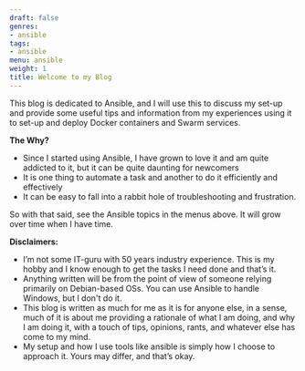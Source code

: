 ```yaml
---
draft: false
genres:
- ansible
tags:
- ansible
menu: ansible
weight: 1
title: Welcome to my Blog
---
```


This blog is dedicated to Ansible, and I will use this to discuss my set-up and provide some useful tips and information from my experiences using it to set-up and deploy Docker containers and Swarm services.

**The Why?**

  - Since I started using Ansible, I have grown to love it and am quite addicted to it, but it can be quite daunting for newcomers
  - It is one thing to automate a task and another to do it efficiently and effectively
  - It can be easy to fall into a rabbit hole of troubleshooting and frustration.
  
So with that said, see the Ansible topics in the menus above. It will grow over time when I have time.

**Disclaimers:**

  - I’m not some IT-guru with 50 years industry experience. This is my hobby and I know enough to get the tasks I need done and that’s it.
  - Anything written will be from the point of view of someone relying primarily on Debian-based OSs. You can use Ansible to handle Windows, but I don't do it.
  - This blog is written as much for me as it is for anyone else, in a sense, much of it is about me providing a rationale of what I am doing, and why I am doing it, with a touch of tips, opinions, rants, and whatever else has come to my mind.
  - My setup and how I use tools like ansible is simply how I choose to approach it. Yours may differ, and that’s okay.

<div align=center>
<script type="text/javascript" src="https://cdnjs.buymeacoffee.com/1.0.0/button.prod.min.js" data-name="bmc-button" data-slug="lebowski89" data-color="#FFDD00" data-emoji=""  data-font="Lato" data-text="Buy me a coffee" data-outline-color="#000000" data-font-color="#000000" data-coffee-color="#ffffff" ></script>
</div>